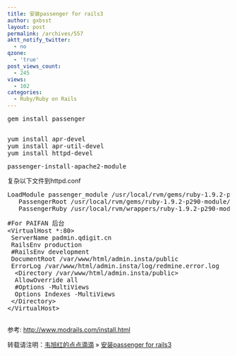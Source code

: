 ```yaml
---
title: 安装passenger for rails3
author: gxbsst
layout: post
permalink: /archives/557
aktt_notify_twitter:
  - no
qzone:
  - 'true'
post_views_count:
  - 245
views:
  - 102
categories:
  - Ruby/Ruby on Rails
---
```

<pre lang="c">gem install passenger

</pre>

<pre lang="c">yum install apr-devel
yum install apr-util-devel
yum install httpd-devel
</pre>

<pre lang="c">passenger-install-apache2-module
</pre>

复杂以下文件到httpd.conf

<pre lang="c">LoadModule passenger_module /usr/local/rvm/gems/ruby-1.9.2-p290-module/gems/passenger-3.0.9/ext/apache2/mod_passenger.so
   PassengerRoot /usr/local/rvm/gems/ruby-1.9.2-p290-module/gems/passenger-3.0.9
   PassengerRuby /usr/local/rvm/wrappers/ruby-1.9.2-p290-module/ruby
</pre>

<pre lang="c">#For PAIFAN 后台
&lt;VirtualHost *:80>
 ServerName padmin.qdigit.cn
 RailsEnv production
 #RailsEnv development 
 DocumentRoot /var/www/html/admin.insta/public
 ErrorLog /var/www/html/admin.insta/log/redmine.error.log
  &lt;Directory /var/www/html/admin.insta/public>
  AllowOverride all
  #Options -MultiViews           
  Options Indexes -MultiViews
 &lt;/Directory>
&lt;/VirtualHost>

</pre>

参考: http://www.modrails.com/install.html

转载请注明：[韦旭红的点点滴滴][1] &raquo; [安装passenger for rails3][2]

 [1]: http://www.weixuhong.com
 [2]: http://www.weixuhong.com/archives/557